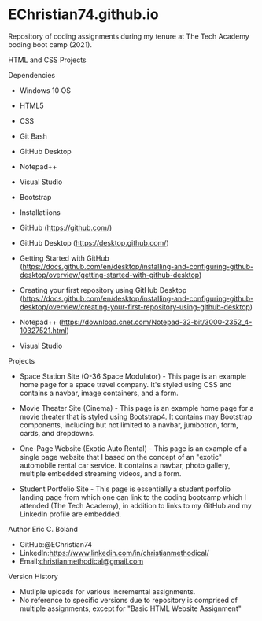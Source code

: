 # EChristian74.github.io
Repository of coding assignments during my tenure at The Tech Academy boding boot camp (2021).

HTML and CSS Projects

Dependencies

* Windows 10 OS
* HTML5
* CSS
* Git Bash
* GitHub Desktop
* Notepad++
* Visual Studio
* Bootstrap
* Installatiions

* GitHub (https://github.com/)
* GitHub Desktop (https://desktop.github.com/)
* Getting Started with GitHub (https://docs.github.com/en/desktop/installing-and-configuring-github-desktop/overview/getting-started-with-github-desktop)
* Creating your first repository using GitHub Desktop (https://docs.github.com/en/desktop/installing-and-configuring-github-desktop/overview/creating-your-first-repository-using-github-desktop)
* Notepad++ (https://download.cnet.com/Notepad-32-bit/3000-2352_4-10327521.html)
* Visual Studio


Projects

* Space Station Site (Q-36 Space Modulator) - This page is an example home page for a space travel company. It's styled using CSS and contains a navbar, image containers, and a form.

* Movie Theater Site (Cinema) - This page is an example home page for a movie theater that is styled using Bootstrap4. It contains may Bootstrap components, including but not limited to a navbar, jumbotron, form, cards, and dropdowns.

* One-Page Website (Exotic Auto Rental) - This page is an example of a single page website that I based on the concept of an "exotic" automobile rental car service. It contains a navbar, photo gallery, multiple embedded streaming videos, and a form.

* Student Portfolio Site - This page is essentially a student porfolio landing page from which one can link to the coding bootcamp which I attended (The Tech Academy), in addition to links to my GitHub and my LinkedIn profile are embedded.


Author Eric C. Boland

* GitHub:@EChristian74
* LinkedIn:https://www.linkedin.com/in/christianmethodical/
* Email:christianmethodical@gmail.com


Version History

* Mutliple uploads for various incremental assignments.
* No reference to specific versions due to repository is comprised of multiple assignments, except for "Basic HTML Website Assignment"
